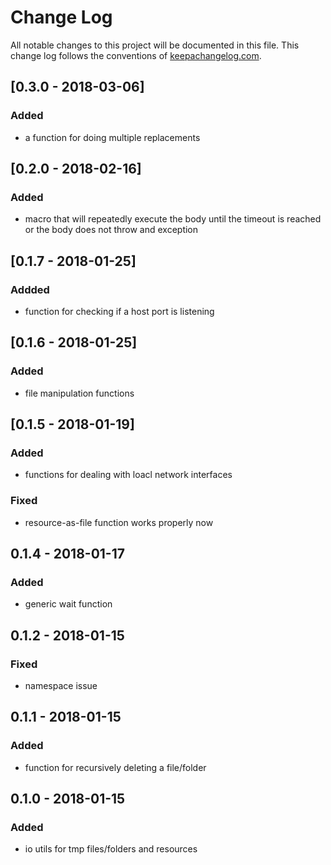 # Change Log
All notable changes to this project will be documented in this file. This change log follows the conventions of [keepachangelog.com](http://keepachangelog.com/).

## [0.3.0 - 2018-03-06]
### Added
- a function for doing multiple replacements

## [0.2.0 - 2018-02-16]
### Added
- macro that will repeatedly execute the body until the timeout is reached or the body does not throw and exception

## [0.1.7 - 2018-01-25]
### Addded
- function for checking if a host port is listening

## [0.1.6 - 2018-01-25]
### Added
- file manipulation functions

## [0.1.5 - 2018-01-19]
### Added
- functions for dealing with loacl network interfaces

### Fixed
- resource-as-file function works properly now

## 0.1.4 - 2018-01-17
### Added
- generic wait function

## 0.1.2 - 2018-01-15
### Fixed
- namespace issue

## 0.1.1 - 2018-01-15
### Added
- function for recursively deleting a file/folder

## 0.1.0 - 2018-01-15
### Added
- io utils for tmp files/folders and resources
